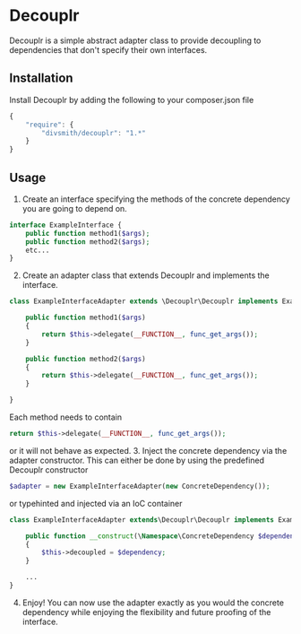 Decouplr
=========
Decouplr is a simple abstract adapter class to provide decoupling to dependencies that don't specify their own interfaces.

Installation
------------
Install Decouplr by adding the following to your composer.json file
```js
{
    "require": {
        "divsmith/decouplr": "1.*"
    }
}
```

Usage
-----
1. Create an interface specifying the methods of the concrete dependency you are going to depend on.
```php
interface ExampleInterface {
    public function method1($args);
    public function method2($args);
    etc...
}
```
2. Create an adapter class that extends Decouplr and implements the interface.
```php
class ExampleInterfaceAdapter extends \Decouplr\Decouplr implements ExampleInterface {

    public function method1($args)
    {
        return $this->delegate(__FUNCTION__, func_get_args());
    }

    public function method2($args)
    {
        return $this->delegate(__FUNCTION__, func_get_args());
    }

}
```
Each method needs to contain
```php
return $this->delegate(__FUNCTION__, func_get_args());
```
or it will not behave as expected.
3. Inject the concrete dependency via the adapter constructor. This can either be done by using
the predefined Decouplr constructor
```php
$adapter = new ExampleInterfaceAdapter(new ConcreteDependency());
```
or typehinted and injected via an IoC container
```php
class ExampleInterfaceAdapter extends\Decouplr\Decouplr implements ExampleInterface {

    public function __construct(\Namespace\ConcreteDependency $dependency)
    {
        $this->decoupled = $dependency;
    }

    ...
}
```
4. Enjoy! You can now use the adapter exactly as you would the concrete dependency while enjoying the
flexibility and future proofing of the interface.

